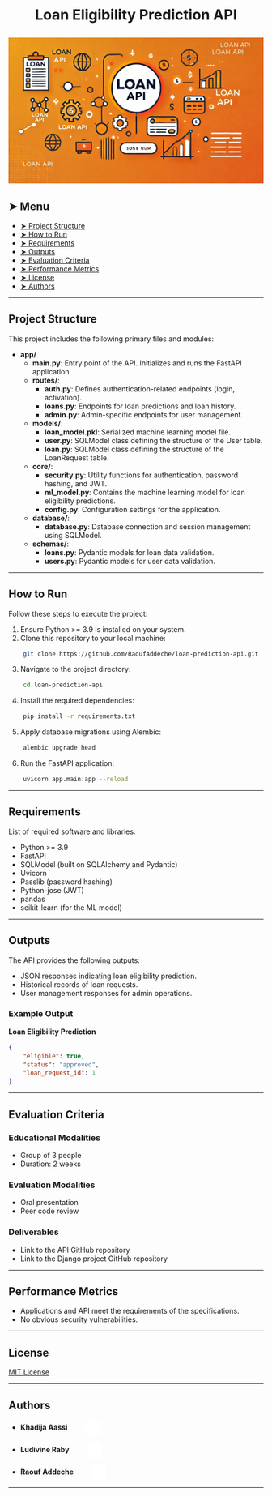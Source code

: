 # <p align="center">Loan Eligibility Prediction API</p>

<p align="center">
    <img src="images/project_logo.png" alt="Project Logo" >
</p>

## ➤ Menu

* [➤ Project Structure](#-project-structure)
* [➤ How to Run](#-how-to-run)
* [➤ Requirements](#-requirements)
* [➤ Outputs](#-outputs)
* [➤ Evaluation Criteria](#-evaluation-criteria)
* [➤ Performance Metrics](#-performance-metrics)
* [➤ License](#-license)
* [➤ Authors](#-authors)

---

## Project Structure

This project includes the following primary files and modules:

- **app/**
    - **main.py**: Entry point of the API. Initializes and runs the FastAPI application.
    - **routes/**:
        - **auth.py**: Defines authentication-related endpoints (login, activation).
        - **loans.py**: Endpoints for loan predictions and loan history.
        - **admin.py**: Admin-specific endpoints for user management.
    - **models/**:
        - **loan_model.pkl**: Serialized machine learning model file.
        - **user.py**: SQLModel class defining the structure of the User table.
        - **loan.py**: SQLModel class defining the structure of the LoanRequest table.
    - **core/**:
        - **security.py**: Utility functions for authentication, password hashing, and JWT.
        - **ml_model.py**: Contains the machine learning model for loan eligibility predictions.
        - **config.py**: Configuration settings for the application.
    - **database/**:
        - **database.py**: Database connection and session management using SQLModel.
    - **schemas/**:
        - **loans.py**: Pydantic models for loan data validation.
        - **users.py**: Pydantic models for user data validation.

---

## How to Run

Follow these steps to execute the project:

1. Ensure Python >= 3.9 is installed on your system.
2. Clone this repository to your local machine:

```bash
    git clone https://github.com/RaoufAddeche/loan-prediction-api.git
```
3. Navigate to the project directory:

```bash
    cd loan-prediction-api
```
4. Install the required dependencies:

```bash
    pip install -r requirements.txt
```
5. Apply database migrations using Alembic:

```bash
    alembic upgrade head
```
6. Run the FastAPI application:

```bash
    uvicorn app.main:app --reload
```

---

## Requirements

List of required software and libraries:

- Python >= 3.9
- FastAPI
- SQLModel (built on SQLAlchemy and Pydantic)
- Uvicorn
- Passlib (password hashing)
- Python-jose (JWT)
- pandas
- scikit-learn (for the ML model)

---

## Outputs

The API provides the following outputs:

- JSON responses indicating loan eligibility prediction.
- Historical records of loan requests.
- User management responses for admin operations.

### Example Output

**Loan Eligibility Prediction**

```json
{
    "eligible": true,
    "status": "approved",
    "loan_request_id": 1
}
```

---

## Evaluation Criteria

### Educational Modalities
- Group of 3 people
- Duration: 2 weeks

### Evaluation Modalities
- Oral presentation
- Peer code review

### Deliverables
- Link to the API GitHub repository
- Link to the Django project GitHub repository

---

## Performance Metrics

- Applications and API meet the requirements of the specifications.
- No obvious security vulnerabilities.

---

## License

[MIT License](LICENSE)

---

## Authors

- **Khadija Aassi**
  <a href="https://github.com/khadijaaassi" target="_blank">
      <img loading="lazy" src="images/github-mark.png" width="30" height="30" style="vertical-align: middle; float: middle; margin-left: 30px;" alt="GitHub Logo">
  </a>

- **Ludivine Raby**
  <a href="https://github.com/ludivineRB" target="_blank">
      <img loading="lazy" src="images/github-mark.png" width="30" height="30" style="vertical-align: middle; float: middle; margin-left: 30px;" alt="GitHub Logo">
  </a>

- **Raouf Addeche**
  <a href="https://github.com/RaoufAddeche" target="_blank">
      <img loading="lazy" src="images/github-mark.png" width="30" height="30" style="vertical-align: middle; float: middle; margin-left: 30px;" alt="GitHub Logo">
  </a>

---

